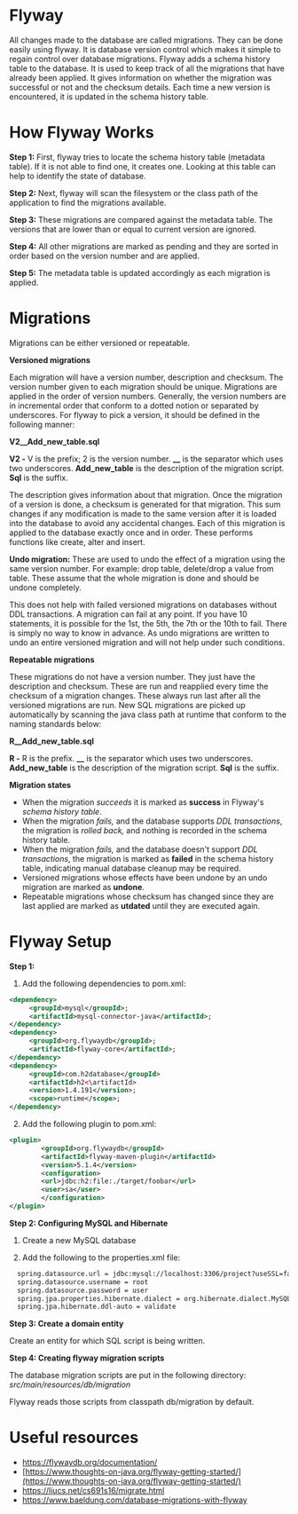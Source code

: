 # Flyway

All changes made to the database are called migrations. They can be done easily using flyway. It is database version control which makes it simple to regain control over database migrations. Flyway adds a schema history table to the database. It is used to keep track of all the migrations that have already been applied. It gives information on whether the migration was successful or not and the checksum details. Each time a new version is encountered, it is updated in the schema history table.

# How Flyway Works

**Step 1:**
First, flyway tries to locate the schema history table (metadata table). If it is not able to find one, it creates one. Looking at this table can help to identify the state of database.

**Step 2:**
Next, flyway will scan the filesystem or the class path of the application to find the migrations available.

**Step 3:**
These migrations are compared against the metadata table. The versions that are lower than or equal to current version are ignored.

**Step 4:**
All other migrations are marked as pending and they are sorted in order based on the version number and are applied.

**Step 5:**
The metadata table is updated accordingly as each migration is applied.

# Migrations

Migrations can be either versioned or repeatable.

**Versioned migrations**

Each migration will have a version number, description and checksum. The version number given to each migration should be unique. Migrations are applied in the order of version numbers. Generally, the version numbers are in incremental order that conform to a dotted notion or separated by underscores. For flyway to pick a version, it should be defined in the following manner:

**V2\_\_Add\_new\_table.sql**

**V2 -** V is the prefix; 2 is the version number.
**\_\_** is the separator which uses two underscores.
**Add\_new\_table** is the description of the migration script.
**Sql** is the suffix.

The description gives information about that migration. Once the migration of a version is done, a checksum is generated for that migration. This sum changes if any modification is made to the same version after it is loaded into the database to avoid any accidental changes. Each of this migration is applied to the database exactly once and in order. These performs functions like create, alter and insert.

**Undo migration:** These are used to undo the effect of a migration using the same version number. For example: drop table, delete/drop a value from table. These assume that the whole migration is done and should be undone completely.

This does not help with failed versioned migrations on databases without DDL transactions. A migration can fail at any point. If you have 10 statements, it is possible for the 1st, the 5th, the 7th or the 10th to fail. There is simply no way to know in advance. As undo migrations are written to undo an entire versioned migration and will not help under such conditions.

**Repeatable migrations**

These migrations do not have a version number. They just have the description and checksum. These are run and reapplied every time the checksum of a migration changes. These always run last after all the versioned migrations are run. New SQL migrations are picked up automatically by scanning the java class path at runtime that conform to the naming standards below:

**R\_\_Add\_new\_table.sql**

**R -** R is the prefix.
**\_\_** is the separator which uses two underscores.
**Add\_new\_table** is the description of the migration script.
**Sql** is the suffix.

**Migration states**

- When the migration _succeeds_ it is marked as  **success**  in Flyway&#39;s _schema history table_.
- When the migration _fails,_ and the database supports _DDL transactions_, the migration is _rolled back,_ and nothing is recorded in the schema history table.
- When the migration _fails,_ and the database doesn&#39;t support _DDL transactions_, the migration is marked as  **failed**  in the schema history table, indicating manual database cleanup may be required.
- Versioned migrations whose effects have been undone by an undo migration are marked as  **undone**.
- Repeatable migrations whose checksum has changed since they are last applied are marked as  **utdated**  until they are executed again.

# Flyway Setup

**Step 1:**

1. Add the following dependencies to pom.xml:
```xml
<dependency>
     <groupId>mysql</groupId>;
     <artifactId>mysql-connector-java</artifactId>;
</dependency>
<dependency>
     <groupId>org.flywaydb</groupId>;
     <artifactId>flyway-core</artifactId>;
</dependency>
<dependency>
     <groupId>com.h2database</groupId>
     <artifactId>h2<\artifactId>
     <version>1.4.191</version>;
     <scope>runtime</scope>;
</dependency>
```
2. Add the following plugin to pom.xml:
```xml
<plugin>
        <groupId>org.flywaydb</groupId>
        <artifactId>flyway-maven-plugin</artifactId>
        <version>5.1.4</version>
        <configuration>
        <url>jdbc:h2:file:./target/foobar</url>
        <user>sa</user>
        </configuration>
</plugin>
```
**Step 2: Configuring MySQL and Hibernate**

1. Create a new MySQL database

2. Add the following to the properties.xml file:
```xml
  spring.datasource.url = jdbc:mysql://localhost:3306/project?useSSL=false
  spring.datasource.username = root
  spring.datasource.password = user
  spring.jpa.properties.hibernate.dialect = org.hibernate.dialect.MySQL5InnoDBDialect
  spring.jpa.hibernate.ddl-auto = validate
```
**Step 3: Create a domain entity**

Create an entity for which SQL script is being written.

**Step 4: Creating flyway migration scripts**

The database migration scripts are put in the following directory:  _src/main/resources/db/migration_

Flyway reads those scripts from classpath db/migration by default.

# Useful resources

- https://flywaydb.org/documentation/
- [https://www.thoughts-on-java.org/flyway-getting-started/](https://www.thoughts-on-java.org/flyway-getting-started/)
- https://liucs.net/cs691s16/migrate.html
- https://www.baeldung.com/database-migrations-with-flyway
